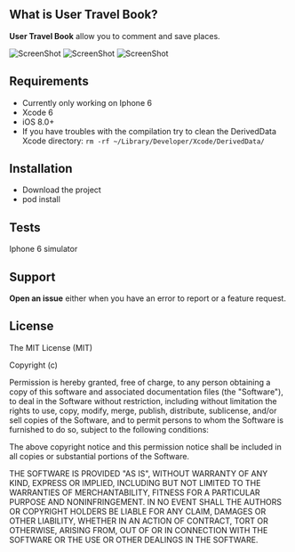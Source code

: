 ## What is User Travel Book?

**User Travel Book** allow you to comment and save places. 

![ScreenShot](http://s2.postimg.org/k0gvtk7s9/i_OS_Simulator_Screen_Shot_23_janv_2015_15_16_39.png)
![ScreenShot](http://s8.postimg.org/x8bo8j31x/i_OS_Simulator_Screen_Shot_23_janv_2015_15_19_23.png)
![ScreenShot](http://s2.postimg.org/xzdl60x2h/i_OS_Simulator_Screen_Shot_23_janv_2015_15_20_25.png)

## Requirements

- Currently only working on Iphone 6 
- Xcode 6
- iOS 8.0+
- If you have troubles with the compilation try to clean the DerivedData Xcode directory: `rm -rf ~/Library/Developer/Xcode/DerivedData/`

## Installation

- Download the project
- pod install

## Tests

Iphone 6 simulator

## Support

**Open an issue** either when you have an error to report or a feature request.

## License

The MIT License (MIT)

Copyright (c)

Permission is hereby granted, free of charge, to any person obtaining a copy of this software and associated documentation files (the "Software"), to deal in the Software without restriction, including without limitation the rights to use, copy, modify, merge, publish, distribute, sublicense, and/or sell copies of the Software, and to permit persons to whom the Software is furnished to do so, subject to the following conditions:

The above copyright notice and this permission notice shall be included in all copies or substantial portions of the Software.

THE SOFTWARE IS PROVIDED "AS IS", WITHOUT WARRANTY OF ANY KIND, EXPRESS OR IMPLIED, INCLUDING BUT NOT LIMITED TO THE WARRANTIES OF MERCHANTABILITY, FITNESS FOR A PARTICULAR PURPOSE AND NONINFRINGEMENT. IN NO EVENT SHALL THE AUTHORS OR COPYRIGHT HOLDERS BE LIABLE FOR ANY CLAIM, DAMAGES OR OTHER LIABILITY, WHETHER IN AN ACTION OF CONTRACT, TORT OR OTHERWISE, ARISING FROM, OUT OF OR IN CONNECTION WITH THE SOFTWARE OR THE USE OR OTHER DEALINGS IN THE SOFTWARE.
